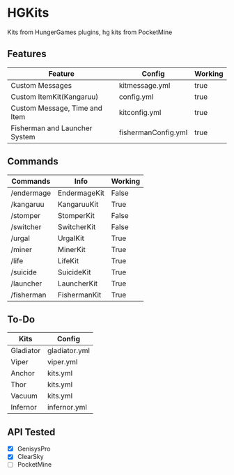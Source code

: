 # HGKits
Kits from HungerGames plugins, hg kits from PocketMine

## Features

Feature | Config | Working |
-----------|----------|----------
Custom Messages | kitmessage.yml | true
Custom ItemKit(Kangaruu) | config.yml | true
Custom Message, Time and Item | kitconfig.yml | true
Fisherman and Launcher System | fishermanConfig.yml | true

## Commands

Commands | Info | Working |
-----------|----------|----------
/endermage | EndermageKit | False
/kangaruu | KangaruuKit | True
/stomper | StomperKit | False
/switcher | SwitcherKit | False
/urgal | UrgalKit | True
/miner | MinerKit | True
/life | LifeKit | True
/suicide | SuicideKit | True
/launcher | LauncherKit | True
/fisherman | FishermanKit | True

## To-Do

Kits | Config |
-----|--------|
Gladiator | gladiator.yml
Viper | viper.yml
Anchor | kits.yml
Thor | kits.yml
Vacuum | kits.yml
Infernor | infernor.yml

## API Tested
- [X] GenisysPro
- [X] ClearSky
- [ ] PocketMine
